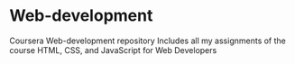 # Web-development
Coursera Web-development repository
Includes all my assignments of the course HTML, CSS, and JavaScript for Web Developers
